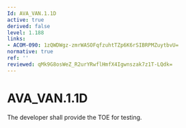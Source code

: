 ```yaml
---
Id: AVA_VAN.1.1D
active: true
derived: false
level: 1.188
links:
- ACOM-090: 1zQWDWgz-zmrWASOFqfzuhtTZp6K6rSIBRPMZuytbvU=
normative: true
ref: ''
reviewed: qMk9G8osWeZ_R2urYRwflHmfX4Igwnszak7z1T-LQdk=
---
```


# AVA_VAN.1.1D

The developer shall provide the TOE for testing.